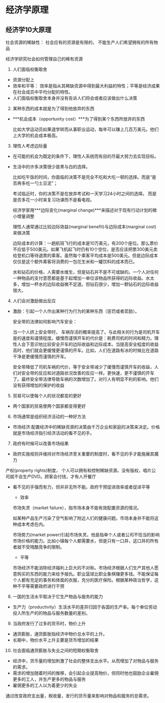 # 经济学原理

## 经济学10大原理

社会资源的稀缺性： 社会应有的资源是有限的， 不能生产人们希望拥有的所有物品

经济学研究社会如何管理自己的稀有资源

1. 人们面临权衡取舍
  - 资源分配上
  - 效率和平等： 效率是指从其稀缺资源中得到最大利益的特性；平等是经济成果在社会成员中平均分配的特性。
  - 人们面临权衡取舍本身并没有告诉人们将会或者应该做出什么决策

2. 某种东西的成本就是为了得到他放弃的东西
  - ***机会成本（opportunity cost）***为了得到某个东西所放弃的东西

    比如大学运动员如果退学转而从事职业运动，每年可以赚上几百万美元。他们上大学的机会成本极高。

3. 理性人考虑边际量
  - 在可能的机会为既定的条件下，理性人系统而有目的尽最大努力去实现目标。

  - 生活中的许多决策很少是黑与白的选择。

    比如吃午饭的时间，你面临的决策不是完全不吃和大吃一顿的选择。而是“是否再多吃一勺土豆泥”；

    考试临近时，你的决策不是在放弃考试和一天学习24小时之间的选择。 而是是否多花一小时来复习功课而不是看电视。

    经济学家用***边际变化(marginal change)***来描述对于现有行动计划的微小增量调整

    理性人通常通过比较边际效益(marginal benefit)与边际成本(marginal cost)来做决策

    边际成本的计算：一趟航班飞行的成本是10万美元，有200个座位。那么票价不应低于500美元。如果飞机起飞时仍有10个空位，是否应该把票300美元卖给登机口等待退票的乘客。虽然每个乘客平均成本是500美元。但是边际成本仅仅是这个额外乘客将消费的一包花生米和一罐饮料的成本而已。

    水和钻石的价格，人需要水维生，但是钻石并不是不可或缺的。一个人对任何一种物品的支付意愿都是基于起增加一单位该物品所获得的边际收益。水太多，增加一杯水的边际收益微不足道。但钻石很少，增加一颗钻石的边际收益很大。

4. 人们会对激励做出反应
  - 激励：引起一个人作出某种行为行为的某种东西（惩罚或者奖励）。

    安全带的法律如何影响汽车安全：

    当一个人挤上安全带时， 车祸存活的概率提高了。与此相关的行为是司机开车是的速度和谨慎程度。缓慢而谨慎开车的代价是：耗费司机的时间和精力。理性人会下意识地比较安全开车的边际收益和边际成本。当提高安全程度的收益高时，他们就会更缓慢更谨慎的开车。比如，人们在道路有冰的时候比在道路干净是更缓慢而谨慎的开车。

    安全带降低了司机车祸的代价，等于安全带减少了缓慢而谨慎开车的收益，人们对安全带的反应和对道路状况改善的反应一样。更快速，更不谨慎的开车了。最终安全带法律导致车祸的次数增加了。对行人有明显不利的影响。他们没有获得增加的保护的收益

5. 贸易可以使每个人的状况都变的更好
  - 两个国家的贸易使两个国家都变得更好

6. 市场通常是组织经济活动的一种好方法
  - 市场经济:配置经济中的稀缺资源的决策由千万企业和家庭的决策来决定。价格就是市场经济指引经济活动的看不见的手。

7. 政府有时候可以改善市场结果
  - 政府实施规则并维持对市场经济至关重要的制度时，看不见的手才能施展其魔力

  产权(property rights)制度， 个人可以拥有和控制稀缺资源。没有版权，唱片公司就不会生产DVD。顾客会付钱，才有人开餐厅

  - 看不见的手强而有力，但并非无所不能。政府干预促进效率或者促进平等

    * 效率

    市场失灵（market failure），指市场本身不能有效配置资源的情况。

    如某种产品生产污染了空气影响了附近人们的健康问题。市场本身并不能将这种成本考虑在内。

    市场势力(market power)引起市场失灵。他是指单个人或者公司不恰当的影响市场价格的能力。比如小镇每个人都需要水，但是只有一口井，这口井的所有者就不受残酷竞争的限制。

    * 平等

    市场经济不能消除经济福利上巨大的不对称。市场经济根据人们生产其他人愿意购买的东西的能力来给予报仇。职业篮球比职业象棋赚更多钱。不能保证每个人都有充足的事务和体面的衣服，充分的医疗保险。根据某种政治哲学，这种不平等需要政府进行干预

8. 一国的生活水平取决于它生产物品与服务的能力
  - 生产力（productivity）生活水平的差异归因于各国的生产率。每个单位劳动投入所生产的的物品与服务数量的差别。


9. 当政府发行了过多的货币时，物价上升
  - 通货膨胀，通货膨胀指经济中物价总水平的上升。
  - 长期中，物价水平上升主要是货币增加的结果

10. 社会面临通货膨胀与失业之间的短期权衡取舍
  - 经济中，货币量的增加刺激了社会的整体支出水平。从而增加了对物品与服务的需求。
  - 需求的增加随着时间的推移，会引起企业提高物价，但同时他也鼓励企业雇佣更多的工人，并生产更多的物品与服务
  - 雇佣更多的工人以为着更少的失业

  通过改变政府支出量，税收量，发行的货币量来影响对物品和服务的总需求。
